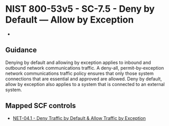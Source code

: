 # NIST 800-53v5 - SC-7.5 - Deny by Default — Allow by Exception
- 
## Guidance
Denying by default and allowing by exception applies to inbound and outbound network communications traffic. A deny-all, permit-by-exception network communications traffic policy ensures that only those system connections that are essential and approved are allowed. Deny by default, allow by exception also applies to a system that is connected to an external system.
## Mapped SCF controls
- [NET-04.1 - Deny Traffic by Default & Allow Traffic by Exception](../scf/net-041-denytrafficbydefault&allowtrafficbyexception.md)